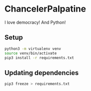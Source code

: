 # ChancelerPalpatine

I love democracy! And Python!

## Setup

```bash
python3 -m virtualenv venv
source venv/bin/activate
pip3 install -r requirements.txt
```

## Updating dependencies

```bash
pip3 freeze > requirements.txt
```
